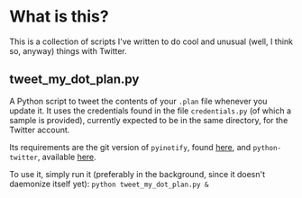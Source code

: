 What is this?
=============

This is a collection of scripts I've written to do cool and unusual (well,
I think so, anyway) things with Twitter.


tweet_my_dot_plan.py
--------------------

A Python script to tweet the contents of your `.plan` file whenever you
update it. It uses the credentials found in the file `credentials.py` (of
which a sample is provided), currently expected to be in the same
directory, for the Twitter account.

Its requirements are the git version of `pyinotify`, found
[here](http://trac.dbzteam.org/pyinotify/wiki), and `python-twitter`,
available [here](http://code.google.com/p/python-twitter).

To use it, simply run it (preferably in the background, since it doesn't
daemonize itself yet):
`python tweet_my_dot_plan.py &`

